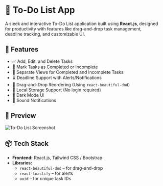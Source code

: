 # 📝 To-Do List App

A sleek and interactive To-Do List application built using **React.js**, designed for productivity with features like drag-and-drop task management, deadline tracking, and customizable UI.

## 🚀 Features

- ✅ Add, Edit, and Delete Tasks
- 📌 Mark Tasks as Completed or Incomplete
- 📂 Separate Views for Completed and Incomplete Tasks
- ⏳ Deadline Support with Alerts/Notifications
- 🔀 Drag-and-Drop Reordering (Using `react-beautiful-dnd`)
- 💾 Local Storage Support (No login required)
- 🎨 Dark Mode UI
- 🔔 Sound Notifications

## 📸 Preview

![To-Do List Screenshot](./screenshot.png) <!-- Replace with actual screenshot path -->

## 📦 Tech Stack

- **Frontend:** React.js, Tailwind CSS / Bootstrap
- **Libraries:** 
  - `react-beautiful-dnd` – for drag-and-drop
  - `react-toastify` – for alerts
  - `uuid` – for unique task IDs

